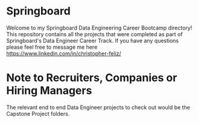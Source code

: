 # Springboard
Welcome to my Springboard Data Engineering Career Bootcamp directory!
This repository contains all the projects that were completed as part of Springboard's Data Engineer Career Track.
If you have any questions please feel free to message me here <https://www.linkedin.com/in/christopher-feliz/>

# Note to Recruiters, Companies or Hiring Managers

The relevant end to end Data Engineer projects to check out would be the Capstone Project folders.
